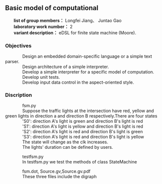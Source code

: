## Basic model of computational 
&emsp;&emsp;**list of group members：** Longfei Jiang、 Juntao Gao<br>
&emsp;&emsp;**laboratory work number：** 2<br>
&emsp;&emsp;**variant description：** eDSL for finite state machine (Moore).
### Objectives ###
&emsp;&emsp;&emsp;&emsp;Design an embedded domain-specific language or a simple text parser.<br>
&emsp;&emsp;&emsp;&emsp;Design architecture of a simple interpreter.<br>
&emsp;&emsp;&emsp;&emsp;Develop a simple interpreter for a specific model of computation.<br>
&emsp;&emsp;&emsp;&emsp;Develop unit tests.<br>
&emsp;&emsp;&emsp;&emsp;Develop input data control in the aspect-oriented style.<br>


### Discription ###
&emsp;&emsp;&emsp;&emsp;fsm.py  <br>
&emsp;&emsp;&emsp;&emsp;Suppose the traffic lights at the intersection have red, yellow and green lights in direction a and direction B respectively.There are four states  <br>
&emsp;&emsp;&emsp;&emsp;'S0': direction A's light is green and  direction B's light is red <br>
&emsp;&emsp;&emsp;&emsp;'S1': direction A's light is yellow and  direction B's light is red <br>
&emsp;&emsp;&emsp;&emsp;'S2': direction A's light is red and  direction B's light is green <br>
&emsp;&emsp;&emsp;&emsp;'S3': direction A's light is red and  direction B's light is yellow <br>
&emsp;&emsp;&emsp;&emsp;The state will change as the clk increases. <br>
&emsp;&emsp;&emsp;&emsp;The lights' duration can be defined by users.<br>

&emsp;&emsp;&emsp;&emsp;testfsm.py  <br>
&emsp;&emsp;&emsp;&emsp;In testfsm.py we test the methods of class StateMachine <br>

&emsp;&emsp;&emsp;&emsp;fsm.dot, Source.gv,Source.gv.pdf <br>
&emsp;&emsp;&emsp;&emsp;These three files include the digraph <br>
